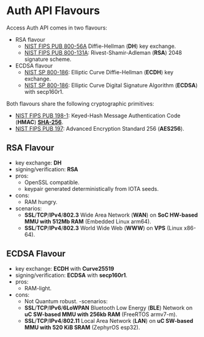 # Auth API Flavours

Access Auth API comes in two flavours:
- RSA flavour
  - [NIST FIPS PUB 800-56A](https://nvlpubs.nist.gov/nistpubs/Legacy/SP/nistspecialpublication800-56ar.pdf) Diffie-Hellman (**DH**) key exchange.
  - [NIST FIPS PUB 800-131A](https://nvlpubs.nist.gov/nistpubs/SpecialPublications/NIST.SP.800-131Ar2.pdf): Rivest-Shamir-Adleman (**RSA**) 2048 signature scheme.
- ECDSA flavour
  - [NIST SP 800-186](https://nvlpubs.nist.gov/nistpubs/SpecialPublications/NIST.SP.800-186-draft.pdf): Elliptic Curve Diffie-Hellman (**ECDH**) key exchange.
  - [NIST SP 800-186](https://nvlpubs.nist.gov/nistpubs/SpecialPublications/NIST.SP.800-186-draft.pdf): Elliptic Curve Digital Signature Algorithm (**ECDSA**) with secp160r1.

Both flavours share the following cryptographic primitives:
- [NIST FIPS PUB 198-1](https://nvlpubs.nist.gov/nistpubs/FIPS/NIST.FIPS.198-1.pdf): Keyed-Hash Message Authentication Code (**HMAC**) [**SHA-256**](https://www.cs.princeton.edu/~appel/papers/verif-sha.pdf).
- [NIST FIPS PUB 197](https://nvlpubs.nist.gov/nistpubs/FIPS/NIST.FIPS.197.pdf): Advanced Encryption Standard 256 (**AES256**).

## RSA Flavour
- key exchange: **DH**
- signing/verification: **RSA**
- pros:
  - OpenSSL compatible.
  - keypair generated deterministically from IOTA seeds.
- cons:
  - RAM hungry.
- scenarios:
  - **SSL**/**TCP**/**IPv4**/**802.3** Wide Area Network (**WAN**) on **SoC HW-based MMU with 512Mb RAM** (Embedded Linux arm64).
  - **SSL**/**TCP**/**IPv4**/**802.3** World Wide Web (**WWW**) on **VPS** (Linux x86-64).



## ECDSA Flavour
- key exchange: **ECDH** with **Curve25519**
- signing/verification: **ECDSA** with **secp160r1**.
- pros:
  - RAM-light.
- cons:
  - Not Quantum robust.
-scenarios:
  - **SSL**/**TCP**/**IPv6**/**6LoWPAN** Bluetooth Low Energy (**BLE**) Network on **uC SW-based MMU with 256kb RAM** (FreeRTOS armv7-m).
  - **SSL**/**TCP**/**IPv4**/**802.11** Local Area Network (**LAN**) on **uC SW-based MMU with 520 KiB SRAM** (ZephyrOS esp32).
